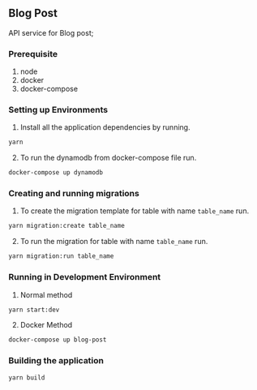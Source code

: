 ## Blog Post

API service for Blog post;

### Prerequisite

1. node
2. docker
3. docker-compose

### Setting up Environments

1. Install all the application dependencies by running.

```sh
yarn
```

2. To run the dynamodb from docker-compose file run.

``` sh
docker-compose up dynamodb
```


### Creating and running migrations
1. To create the migration template for table with name `table_name` run.

``` sh
yarn migration:create table_name
```

2. To run the migration for table with name `table_name` run.

``` sh
yarn migration:run table_name
```

### Running in Development Environment
1. Normal method

``` sh
yarn start:dev
```

2. Docker Method

``` sh
docker-compose up blog-post
```

### Building the application

``` sh
yarn build
```
